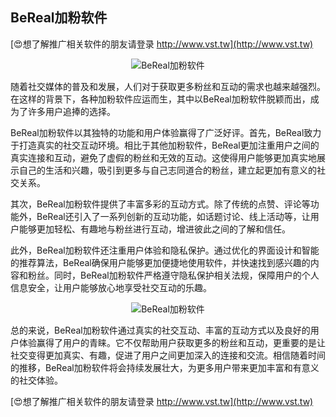 ## **BeReal加粉软件**

[😍想了解推广相关软件的朋友请登录 http://www.vst.tw](http://www.vst.tw)

 <center><img src="https://vst.tw/MP4/tuiguang/png/0.png" alt="BeReal加粉软件"></center>

随着社交媒体的普及和发展，人们对于获取更多粉丝和互动的需求也越来越强烈。在这样的背景下，各种加粉软件应运而生，其中以BeReal加粉软件脱颖而出，成为了许多用户追捧的选择。

BeReal加粉软件以其独特的功能和用户体验赢得了广泛好评。首先，BeReal致力于打造真实的社交互动环境。相比于其他加粉软件，BeReal更加注重用户之间的真实连接和互动，避免了虚假的粉丝和无效的互动。这使得用户能够更加真实地展示自己的生活和兴趣，吸引到更多与自己志同道合的粉丝，建立起更加有意义的社交关系。

其次，BeReal加粉软件提供了丰富多彩的互动方式。除了传统的点赞、评论等功能外，BeReal还引入了一系列创新的互动功能，如话题讨论、线上活动等，让用户能够更加轻松、有趣地与粉丝进行互动，增进彼此之间的了解和信任。

此外，BeReal加粉软件还注重用户体验和隐私保护。通过优化的界面设计和智能的推荐算法，BeReal确保用户能够更加便捷地使用软件，并快速找到感兴趣的内容和粉丝。同时，BeReal加粉软件严格遵守隐私保护相关法规，保障用户的个人信息安全，让用户能够放心地享受社交互动的乐趣。

 <center><img src="https://vst.tw/MP4/tuiguang/png/2.png" alt="BeReal加粉软件"></center>

总的来说，BeReal加粉软件通过真实的社交互动、丰富的互动方式以及良好的用户体验赢得了用户的青睐。它不仅帮助用户获取更多的粉丝和互动，更重要的是让社交变得更加真实、有趣，促进了用户之间更加深入的连接和交流。相信随着时间的推移，BeReal加粉软件将会持续发展壮大，为更多用户带来更加丰富和有意义的社交体验。

[😍想了解推广相关软件的朋友请登录 http://www.vst.tw](http://www.vst.tw)



